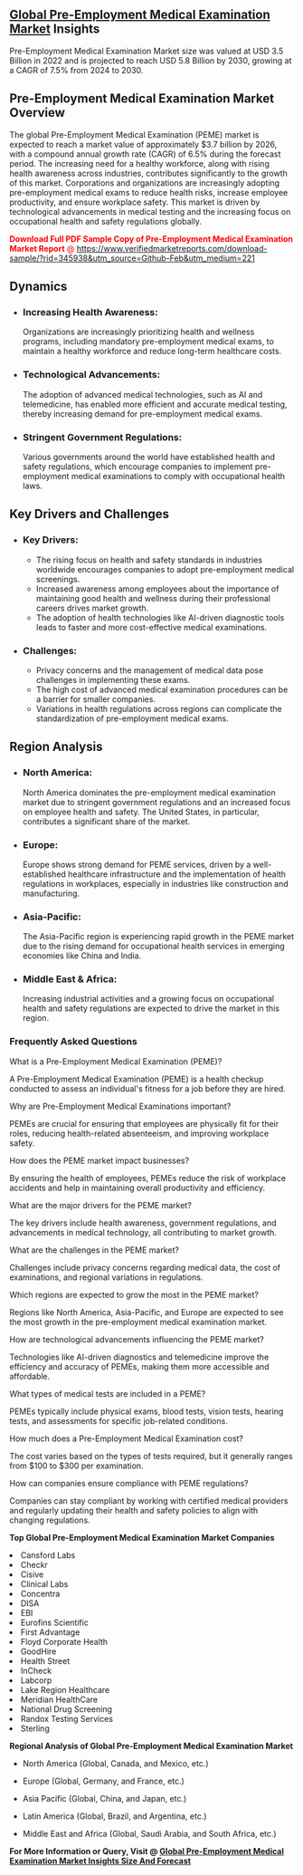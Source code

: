 <h2><a href="https://www.verifiedmarketreports.com/download-sample/?rid=345938&amp;utm_source=Github&amp;utm_medium=221" target="_blank">Global Pre-Employment Medical Examination Market</a> Insights</h2><p>Pre-Employment Medical Examination Market size was valued at USD 3.5 Billion in 2022 and is projected to reach USD 5.8 Billion by 2030, growing at a CAGR of 7.5% from 2024 to 2030.</p><p> <h2>Pre-Employment Medical Examination Market Overview</h2> <p>The global Pre-Employment Medical Examination (PEME) market is expected to reach a market value of approximately $3.7 billion by 2026, with a compound annual growth rate (CAGR) of 6.5% during the forecast period. The increasing need for a healthy workforce, along with rising health awareness across industries, contributes significantly to the growth of this market. Corporations and organizations are increasingly adopting pre-employment medical exams to reduce health risks, increase employee productivity, and ensure workplace safety. This market is driven by technological advancements in medical testing and the increasing focus on occupational health and safety regulations globally.</p> <p><p><span class=""><span style="color: #ff0000;"><strong>Download Full PDF Sample Copy of Pre-Employment Medical Examination Market Report</strong> @ </span><a href="https://www.verifiedmarketreports.com/download-sample/?rid=345938&amp;utm_source=Github-Feb&amp;utm_medium=221" target="_blank">https://www.verifiedmarketreports.com/download-sample/?rid=345938&amp;utm_source=Github-Feb&amp;utm_medium=221</a></span></p></p> <h2>Dynamics</h2> <ul> <li><h3>Increasing Health Awareness:</h3> Organizations are increasingly prioritizing health and wellness programs, including mandatory pre-employment medical exams, to maintain a healthy workforce and reduce long-term healthcare costs.</li> <li><h3>Technological Advancements:</h3> The adoption of advanced medical technologies, such as AI and telemedicine, has enabled more efficient and accurate medical testing, thereby increasing demand for pre-employment medical exams.</li> <li><h3>Stringent Government Regulations:</h3> Various governments around the world have established health and safety regulations, which encourage companies to implement pre-employment medical examinations to comply with occupational health laws.</li> </ul> <h2>Key Drivers and Challenges</h2> <ul> <li><h3>Key Drivers:</h3> <ul> <li>The rising focus on health and safety standards in industries worldwide encourages companies to adopt pre-employment medical screenings.</li> <li>Increased awareness among employees about the importance of maintaining good health and wellness during their professional careers drives market growth.</li> <li>The adoption of health technologies like AI-driven diagnostic tools leads to faster and more cost-effective medical examinations.</li> </ul> </li> <li><h3>Challenges:</h3> <ul> <li>Privacy concerns and the management of medical data pose challenges in implementing these exams.</li> <li>The high cost of advanced medical examination procedures can be a barrier for smaller companies.</li> <li>Variations in health regulations across regions can complicate the standardization of pre-employment medical exams.</li> </ul> </li> </ul> <h2>Region Analysis</h2> <ul> <li><h3>North America:</h3> North America dominates the pre-employment medical examination market due to stringent government regulations and an increased focus on employee health and safety. The United States, in particular, contributes a significant share of the market.</li> <li><h3>Europe:</h3> Europe shows strong demand for PEME services, driven by a well-established healthcare infrastructure and the implementation of health regulations in workplaces, especially in industries like construction and manufacturing.</li> <li><h3>Asia-Pacific:</h3> The Asia-Pacific region is experiencing rapid growth in the PEME market due to the rising demand for occupational health services in emerging economies like China and India.</li> <li><h3>Middle East & Africa:</h3> Increasing industrial activities and a growing focus on occupational health and safety regulations are expected to drive the market in this region.</li> </ul> <h3>Frequently Asked Questions</h3> <p>What is a Pre-Employment Medical Examination (PEME)?</p> <p>A Pre-Employment Medical Examination (PEME) is a health checkup conducted to assess an individual's fitness for a job before they are hired.</p> <p>Why are Pre-Employment Medical Examinations important?</p> <p>PEMEs are crucial for ensuring that employees are physically fit for their roles, reducing health-related absenteeism, and improving workplace safety.</p> <p>How does the PEME market impact businesses?</p> <p>By ensuring the health of employees, PEMEs reduce the risk of workplace accidents and help in maintaining overall productivity and efficiency.</p> <p>What are the major drivers for the PEME market?</p> <p>The key drivers include health awareness, government regulations, and advancements in medical technology, all contributing to market growth.</p> <p>What are the challenges in the PEME market?</p> <p>Challenges include privacy concerns regarding medical data, the cost of examinations, and regional variations in regulations.</p> <p>Which regions are expected to grow the most in the PEME market?</p> <p>Regions like North America, Asia-Pacific, and Europe are expected to see the most growth in the pre-employment medical examination market.</p> <p>How are technological advancements influencing the PEME market?</p> <p>Technologies like AI-driven diagnostics and telemedicine improve the efficiency and accuracy of PEMEs, making them more accessible and affordable.</p> <p>What types of medical tests are included in a PEME?</p> <p>PEMEs typically include physical exams, blood tests, vision tests, hearing tests, and assessments for specific job-related conditions.</p> <p>How much does a Pre-Employment Medical Examination cost?</p> <p>The cost varies based on the types of tests required, but it generally ranges from $100 to $300 per examination.</p> <p>How can companies ensure compliance with PEME regulations?</p> <p>Companies can stay compliant by working with certified medical providers and regularly updating their health and safety policies to align with changing regulations.</p> </p><p><strong>Top Global Pre-Employment Medical Examination Market Companies</strong></p><div data-test-id=""><p><li>Cansford Labs</li><li> Checkr</li><li> Cisive</li><li> Clinical Labs</li><li> Concentra</li><li> DISA</li><li> EBI</li><li> Eurofins Scientific</li><li> First Advantage</li><li> Floyd Corporate Health</li><li> GoodHire</li><li> Health Street</li><li> InCheck</li><li> Labcorp</li><li> Lake Region Healthcare</li><li> Meridian HealthCare</li><li> National Drug Screening</li><li> Randox Testing Services</li><li> Sterling</li></p><div><strong>Regional Analysis of&nbsp;Global Pre-Employment Medical Examination Market</strong></div><ul><li dir="ltr"><p dir="ltr">North America&nbsp;(Global, Canada, and Mexico, etc.)</p></li><li dir="ltr"><p dir="ltr">Europe (Global, Germany, and France, etc.)</p></li><li dir="ltr"><p dir="ltr">Asia Pacific&nbsp;(Global, China, and Japan, etc.)</p></li><li dir="ltr"><p dir="ltr">Latin America&nbsp;(Global, Brazil, and Argentina, etc.)</p></li><li dir="ltr">Middle East and Africa&nbsp;(Global, Saudi Arabia, and South Africa, etc.)</li></ul><p><strong>For More Information or Query, Visit @&nbsp;</strong><strong><a href="https://www.verifiedmarketreports.com/product/pre-employment-medical-examination-market/?utm_source=Github&amp;utm_medium=221" target="_blank">Global Pre-Employment Medical Examination Market Insights Size And Forecast</a></strong></p></div>
